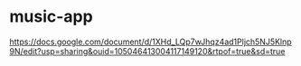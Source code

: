 # music-app
https://docs.google.com/document/d/1XHd_LQp7wJhqz4ad1Pljch5NJ5Klnp9N/edit?usp=sharing&ouid=105046413004117149120&rtpof=true&sd=true
